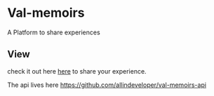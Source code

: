 # Val-memoirs

A Platform to share experiences

## View

check it out here [here](https://val-memoirs-app.herokuapp.com/) to share your experience.

The api lives here https://github.com/allindeveloper/val-memoirs-api

